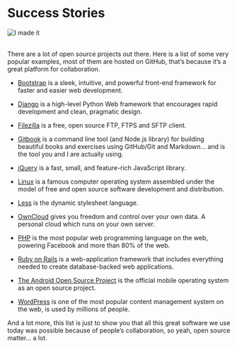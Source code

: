 # Success Stories

![I made it](http://i.imgur.com/obYNG8C.gif "I made it")

<br/>
There are a lot of open source projects out there. Here is a list of some very popular examples, most of them are hosted on GitHub, that’s because it’s a great platform for collaboration.

* [Bootstrap](https://github.com/twbs/bootstrap) is a sleek, intuitive, and powerful front-end framework for faster and easier web development.


* [Django](https://github.com/django/django) is a high-level Python Web framework that encourages rapid development and clean, pragmatic design.


* [Filezilla](https://github.com/basvodde/filezilla) is a free, open source FTP, FTPS and SFTP client.


* [Gitbook](https://github.com/GitbookIO/gitbook) is a command line tool (and Node.js library) for building beautiful books and exercises using GitHub/Git and Markdown... and is the tool you and I are actually using.


* [jQuery](https://github.com/jquery/jquery) is a fast, small, and feature-rich JavaScript library.


* [Linux](https://github.com/torvalds/linux) is a famous computer operating system assembled under the model of free and open source software development and distribution.


* [Less](https://github.com/less/less.js) is the dynamic stylesheet language.


* [OwnCloud](https://github.com/owncloud/core) gives you freedom and control over your own data. A personal cloud which runs on your own server.


* [PHP](https://github.com/php/php-src) is the most popular web programming language on the web, powering Facebook and more than 80% of the web.


* [Ruby on Rails](https://github.com/rails/rails) is a web-application framework that includes everything needed to create database-backed web applications.


* [The Android Open Source Project](https://source.android.com/) is the official mobile operating system as an open source project.


* [WordPress](https://github.com/WordPress/WordPress) is one of the most popular content management system on the web, is used by millions of people.


And a lot more, this list is just to show you that all this great software we use today was possible because of people’s collaboration, so yeah, open source matter... a lot.
